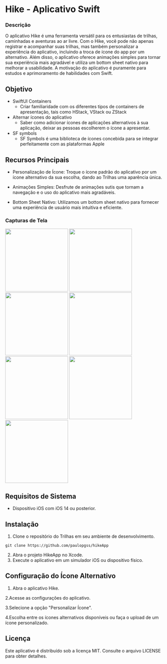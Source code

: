 # Hike - Aplicativo Swift #

### Descrição ###
O aplicativo Hike é uma ferramenta versátil para os entusiastas de trilhas, caminhadas e aventuras ao ar livre. Com o Hike, você pode não apenas registrar e acompanhar suas trilhas, mas também personalizar a experiência do aplicativo, incluindo a troca de ícone do app por um alternativo. Além disso, o aplicativo oferece animações simples para tornar sua experiência mais agradável e utiliza um bottom sheet nativo para melhorar a usabilidade. A motivação do aplicativo é puramente para estudos e aprimoramento de habilidades com Swift.

## Objetivo ##
- SwiftUI Containers
  - Criar familiaridade com os diferentes tipos de containers de apresentação, tais como HStack, VStack ou ZStack
- Alternar ícones do aplicativo
  - Saber como adicionar ícones de aplicações alternativos à sua aplicação, deixar as pessoas escolherem o ícone a apresentar.
- SF symbols
  - SF Symbols é uma biblioteca de ícones concebida para se integrar perfeitamente com as plataformas Apple

## Recursos Principais ##

- Personalização de Ícone: Troque o ícone padrão do aplicativo por um ícone alternativo da sua escolha, dando ao Trilhas uma aparência única.

- Animações Simples: Desfrute de animações sutis que tornam a navegação e o uso do aplicativo mais agradáveis. 

- Bottom Sheet Nativo: Utilizamos um bottom sheet nativo para fornecer uma experiência de usuário mais intuitiva e eficiente.

### Capturas de Tela ###
<img src="https://github.com/paulopgss/hikeApp/assets/18484968/0b2693b2-8f16-4be2-9006-04e33d98f213" width="200">
<img src="https://github.com/paulopgss/hikeApp/assets/18484968/0c24ff85-a4d1-4daa-a573-84cef097bfc8" width="200">
<img src="https://github.com/paulopgss/hikeApp/assets/18484968/2c8b94e8-ac20-4267-a05d-9154de0acb48" width="200">
<img src="https://github.com/paulopgss/hikeApp/assets/18484968/a7b19a6b-c67c-4496-ac2c-85d168e79c4b" width="200">
<img src="https://github.com/paulopgss/hikeApp/assets/18484968/0a70741b-f4ab-4afd-8228-4c54913f3112" width="200">
<img src="https://github.com/paulopgss/hikeApp/assets/18484968/cfd88acf-064a-43b3-bc87-496582de1256" width="200">
<img src="https://github.com/paulopgss/hikeApp/assets/18484968/83b500fe-49f5-42ba-b1f1-bf4a51691a7d" width="200">

## Requisitos de Sistema ##

- Dispositivo iOS com iOS 14 ou posterior.

## Instalação ##
1. Clone o repositório do Trilhas em seu ambiente de desenvolvimento.
```shell
git clone https://github.com/paulopgss/hikeApp
```
2. Abra o projeto HikeApp no Xcode.
3. Execute o aplicativo em um simulador iOS ou dispositivo físico.

## Configuração do Ícone Alternativo ##

1. Abra o aplicativo Hike.

2.Acesse as configurações do aplicativo.

3.Selecione a opção "Personalizar Ícone".

4.Escolha entre os ícones alternativos disponíveis ou faça o upload de um ícone personalizado.

## Licença ##
Este aplicativo é distribuído sob a licença MIT. Consulte o arquivo LICENSE para obter detalhes.
